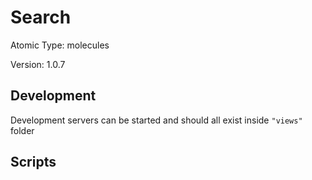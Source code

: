 # Search

Atomic Type: molecules

Version: 1.0.7

## Development

Development servers can be started and should all exist inside `"views"` folder

## Scripts
